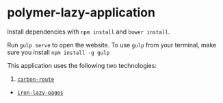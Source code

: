 # polymer-lazy-application

Install dependencies with `npm install` and `bower install`.

Run `gulp serve` to open the website. To use `gulp` from your terminal, make sure you install `npm install -g gulp`

This application uses the following two technologies:

1. [`carbon-route`](https://github.com/PolymerElements/carbon-route)
* [`iron-lazy-pages`](https://github.com/TimvdLippe/iron-lazy-pages)
